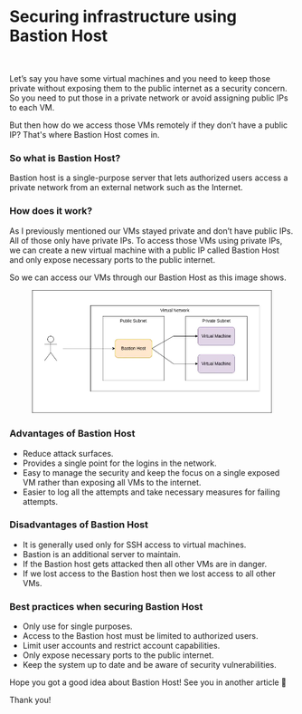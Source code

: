# Securing infrastructure using Bastion Host

<figure><img src="../.gitbook/assets/bastion_host_1.png" alt=""><figcaption></figcaption></figure>

Let’s say you have some virtual machines and you need to keep those private without exposing them to the public internet as a security concern. So you need to put those in a private network or avoid assigning public IPs to each VM.

But then how do we access those VMs remotely if they don’t have a public IP? That's where Bastion Host comes in.

### So what is Bastion Host? <a href="#e097" id="e097"></a>

Bastion host is a single-purpose server that lets authorized users access a private network from an external network such as the Internet.

### How does it work? <a href="#ac7e" id="ac7e"></a>

As I previously mentioned our VMs stayed private and don’t have public IPs. All of those only have private IPs. To access those VMs using private IPs, we can create a new virtual machine with a public IP called Bastion Host and only expose necessary ports to the public internet.

So we can access our VMs through our Bastion Host as this image shows.

<figure><img src="../.gitbook/assets/bastion_host_2.png" alt=""><figcaption></figcaption></figure>

### Advantages of Bastion Host <a href="#ab2c" id="ab2c"></a>

* Reduce attack surfaces.
* Provides a single point for the logins in the network.
* Easy to manage the security and keep the focus on a single exposed VM rather than exposing all VMs to the internet.
* Easier to log all the attempts and take necessary measures for failing attempts.

### Disadvantages of Bastion Host  <a href="#2a67" id="2a67"></a>

* It is generally used only for SSH access to virtual machines.
* Bastion is an additional server to maintain.
* If the Bastion host gets attacked then all other VMs are in danger.
* If we lost access to the Bastion host then we lost access to all other VMs.

### Best practices when securing Bastion Host <a href="#171d" id="171d"></a>

* Only use for single purposes.
* Access to the Bastion host must be limited to authorized users.
* Limit user accounts and restrict account capabilities.
* Only expose necessary ports to the public internet.
* Keep the system up to date and be aware of security vulnerabilities.

Hope you got a good idea about Bastion Host! See you in another article 🫡

Thank you!
